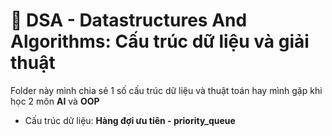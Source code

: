 # 🎈 DSA - Datastructures And Algorithms: Cấu trúc dữ liệu và giải thuật
Folder này mình chia sẻ 1 số cấu trúc dữ liệu và thuật toán hay mình gặp khi học 2 môn **AI** và **OOP**
- Cấu trúc dữ liệu: **Hàng đợi ưu tiên - priority_queue**
